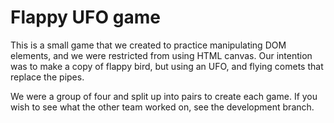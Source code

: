 # Flappy UFO game

This is a small game that we created to practice manipulating DOM elements, and we were restricted from using HTML canvas. Our intention was to make a copy of flappy bird, but using an UFO, and flying comets that replace the pipes.

We were a group of four and split up into pairs to create each game. If you wish to see what the other team worked on, see the development branch.
